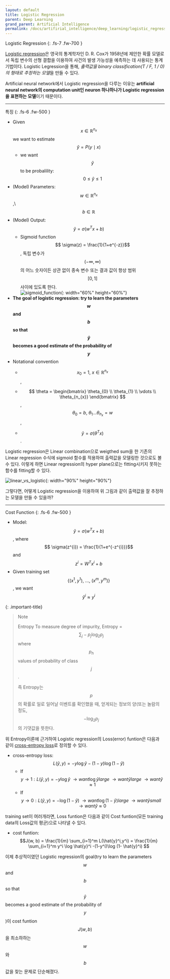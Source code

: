 ```yaml
---
layout: default
title: Logistic Regression
parent: Deep Learning
grand_parent: Artificial Intelligence
permalink: /docs/artifirial_intelligence/deep_learning/logistic_regression/
---
```


Logistic Regression
{: .fs-7 .fw-700 }

[Logistic regression](https://ko.wikipedia.org/wiki/%EB%A1%9C%EC%A7%80%EC%8A%A4%ED%8B%B1_%ED%9A%8C%EA%B7%80)은 영국의 통계학자인 D. R. Cox가 1958년에 제안한 확률 모델로서 독립 변수의 선형 결합을 이용하여 사건의 발생 가능성을 예측하는 데 사용되는 통계 기법이다. Logistic Legression을 통해, *출력값을 binary classification(T / F, 1 / 0)의 형태로 추정하는 모델*을 만들 수 있다. 

Artificial neural network에서 Logistic regression을 다루는 이유는 **artificial neural network의 computation unit인 neuron 하나하나가 Logistic regression을 표현하는 모델**이기 때문이다.

---

특징
{: .fs-6 .fw-500 }

* Given $$x \in \mathbb{R}^{n_{x}}$$ we want to estimate $$\hat{y} = P(y \mid x)$$ 
  * we want $$\hat{y}$$ to be probalility: $$ 0 \le \hat{y} \le 1 $$
* (Model) Parameters: $$w \in \mathbb{R}^{n_{x}}$$,\ $$b \in \mathbb{R}$$
* (Model) Output: $$ \hat{y} = \sigma(w^{T}x + b) $$
  * Sigmoid function $$ \sigma(z) = \frac{1}{1+e^{-z}}$$, 독립 변수가 $$\left( -\infty, \infty \right)$$의 어느 숫자이든 상관 없이 종속 변수 또는 결과 값이 항상 범위 $$ \left[ 0, 1 \right] $$ 사이에 있도록 한다.   
    ![sigmoid_function](../../../../assets/images/artificial_intelligence/sigmoid_function.png){: width="60%" height="60%"}
* **The goal of logistic regression: try to learn the parameters $$w$$ and $$b$$ so that $$\hat{y}$$ becomes a good estimate of the probability of $$y$$**
* Notational convention
  * $$x_{0} = 1,\ x \in \mathbb{R}^{n_{x}}$$ ,
     
  * $$ \theta = \begin{bmatrix} \theta_{0} \\ \theta_{1} \\ \vdots \\ \theta_{n_{x}} \end{bmatrix} $$, $$\theta_{0} = b,\ \theta_{1} ... \theta_{n_{x}} = w $$ ,
     
  * $$ \hat{y} = \sigma(\theta^{T}x) $$ .

Logistic regression은 Linear combination으로 weigthed sum을 한 기존의 Linear regression 수식에 sigmoid 함수를 적용하여 출력값을 모델링한 것으로도 볼 수 있다. 이렇게 하면 Linear regression의 hyper plane으로는 fitting시키지 못하는 함수를 fitting할 수 있다.

![linear_vs_logistic](../../../../assets/images/artificial_intelligence/linear_vs_logistic.png){: width="90%" height="90%"}

그렇다면, 어떻게 Logistic regression을 이용하여 위 그림과 같이 출력값을 잘 추정하는 모델을 만들 수 있을까?
 
----

Cost Function
{: .fs-6 .fw-500 }

* Model: $$\hat{y} = \sigma(w^{T}x + b)$$, where $$ \sigma(z^{i}) = \frac{1}{1+e^{-z^{i}}}$$ and $$z^{i} = W^{T}x^{i} + b$$
* Given training set $$ \{ (x^{1},y^{1}),\ ...,\ (x^{m},y^{m}) \} $$, we want $$ \hat{y}^{i} \approx y^{i}$$

{: .important-title}
> Note
>  
> Entropy
> To measure degree of impurity, Entropy = $$ \sum_{j} -p_{j} \log_{2} p_{j} $$ where $$ p_{h} $$ values of probability of class $$j$$.
> 
> 즉 Entropy는 $$p$$의 확률로 일로 일어날 이벤트를 확인했을 때, 얻게되는 정보의 양(또는 놀람의 정도, $$-\log_{2} p_{j} $$의 기댓값을 뜻한다.

위 Entropy이론에 근거하여 Logistic regression의 Loss(error) funtion은 다음과 같이 [cross-entropy loss](https://en.wikipedia.org/wiki/Cross_entropy)로 정의할 수 있다.

* cross-entropy loss: $$L(\hat{y},y) = -y\log \hat{y} -(1-y)\log (1- \hat{y})$$
  * If $$ y \rightarrow 1 : L(\hat{y},y) = -y\log \hat{y} \ \rightarrow want \log \hat{y} large \ \rightarrow want \hat{y} large \ \rightarrow want \hat{y} \approx 1 $$
  * If $$ y \rightarrow 0 : L(\hat{y},y) = -\log (1-\hat{y}) \ \rightarrow want \log (1-\hat{y}) large \ \rightarrow want \hat{y} small \ \rightarrow want \hat{y} \approx 0 $$
  
training set이 여러개라면, Loss funtion은 다음과 같이 Cost funtion(모든 training data의 Loss값의 평균)으로 나타낼 수 있다.
  
* cost funtion: $$J(w, b) = \frac{1}{m} \sum_{i=1}^m L(\hat{y}^i,y^i) = \frac{1}{m} \sum_{i=1}^m y^i \log \hat{y}^i -(1-y^i)\log (1- \hat{y}^i) $$

이제 추상적이였던 Logistic regression의 goal(try to learn the parameters $$w$$ and $$b$$ so that $$\hat{y}$$ becomes a good estimate of the probability of $$y$$)이 cost funtion $$J(w, b)$$을 최소하하는 $$w$$와 $$b$$값을 찾는 문제로 단순해졌다. 

